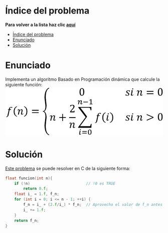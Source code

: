 # Índice del problema

**Para volver a la lista haz clic [aquí](./Index.md)**

<!-- TOC -->
* [Índice del problema](#índice-del-problema)
* [Enunciado](#enunciado)
* [Solución](#solución)
<!-- TOC -->

# Enunciado
Implementa un algoritmo Basado en Programación dinámica que calcule la siguiente
función:
![descripcion](./relacion1.png "titulo")

# Solución
[Este problema](#enunciado) se puede resolver en C de la siguiente forma:

```c
float funcion(int n){
    if (!n)                         // !0 es TRUE
        return 0.f;                 
    float i_ = 1.f, f_n;
    for (int i = 0; i <= n - 1; ++i) {
        f_n = i_ + (2.f/i_) * f_n;  // Aprovecho el valor de f_n antes de actualizarse
        i_ += 1.f;
    }
    return f_n;
}
```

